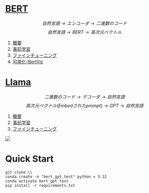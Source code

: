 # [BERT](./BERT-jp/)  
$$自然言語 → エンコーダ → 二進数のコード  $$ 
$$自然言語 → BERT → 高次元ベクトル$$
1. [概要](./BERT/overview.ipynb)
2. [事前学習](./BERT/pre-training.ipynb)
3. [ファインチューニング](./BERT/fine-tuning.ipynb)
4. [可視化-BertViz](https://github.com/jessevig/bertviz)

# [Llama](./Llama-jp/)
$$二進数のコード → デコーダ → 自然言語 $$ 
$$高次元ベクトル(Embedされたprompt) → GPT → 自然言語$$
1. [概要](./Llama-jp/overview.ipynb)
2. [事前学習](./Llama-jp/pre-training.ipynb)
3. [ファインチューニング](./Llama-jp/fine-tuning.ipynb)

![](https://miro.medium.com/v2/resize:fit:1400/1*TzGwyi1TrqcIPV4WMU3sVg.png)

# Quick Start
```
git clone \\
conda create -n "bert_gpt_test" python = 3.12
conda activate bert_gpt_test
pip install -r requirements.txt
```